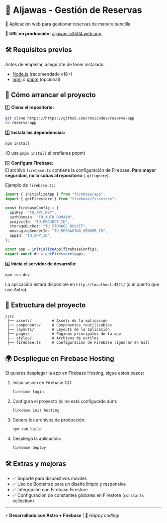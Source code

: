 # 🌟 **Aljawas - Gestión de Reservas**  

🚀 Aplicación web para gestionar reservas de manera sencilla.  

📍 **URL en producción:** [aljawas-a3504.web.app](https://aljawas-a3504.web.app)  

## 🛠 **Requisitos previos**  
Antes de empezar, asegúrate de tener instalado:  
- [Node.js](https://nodejs.org/) (recomendado v18+)  
- [npm](https://www.npmjs.com/) o [pnpm](https://pnpm.io/) (opcional)  

## 🚀 **Cómo arrancar el proyecto**  

1️⃣ **Clona el repositorio:**  
```bash
git clone https://https://github.com/rbnicodev/reserva-app
cd reserva-app
```

2️⃣ **Instala las dependencias:**  
```bash
npm install
```
(O usa `pnpm install` si prefieres pnpm)  

3️⃣ **Configura Firebase:**  
El archivo `firebase.ts` contiene la configuración de Firebase. **Para mayor seguridad, no lo subas al repositorio** (`.gitignore`).  

Ejemplo de `firebase.ts`:  
```ts
import { initializeApp } from "firebase/app";
import { getFirestore } from "firebase/firestore";

const firebaseConfig = {
  apiKey: "TU_API_KEY",
  authDomain: "TU_AUTH_DOMAIN",
  projectId: "TU_PROJECT_ID",
  storageBucket: "TU_STORAGE_BUCKET",
  messagingSenderId: "TU_MESSAGING_SENDER_ID",
  appId: "TU_APP_ID",
};

const app = initializeApp(firebaseConfig);
export const db = getFirestore(app);
```

4️⃣ **Inicia el servidor de desarrollo:**  
```bash
npm run dev
```
La aplicación estará disponible en `http://localhost:4321/` (o el puerto que use Astro).  

## 📂 **Estructura del proyecto**  
```
/src
 ├── assets/         # Assets de la aplicación
 ├── components/     # Componentes reutilizables
 ├── layouts/        # Layouts de la aplicación
 ├── pages/          # Páginas principales de la app
 ├── styles/         # Archivos de estilos
 ├── firebase.ts     # Configuración de Firebase (ignorar en Git)
```

## 🌍 **Despliegue en Firebase Hosting**  
Si quieres desplegar la app en Firebase Hosting, sigue estos pasos:  

1. Inicia sesión en Firebase CLI:  
   ```bash
   firebase login
   ```
2. Configura el proyecto (si no está configurado aún):  
   ```bash
   firebase init hosting
   ```
3. Genera los archivos de producción:  
   ```bash
   npm run build
   ```
4. Despliega la aplicación:  
   ```bash
   firebase deploy
   ```

## 🛠 **Extras y mejoras**  
- ✅ Soporte para dispositivos móviles  
- ✅ Uso de Bootstrap para un diseño limpio y responsive  
- ✅ Integración con Firebase Firestore  
- ✅ Configuración de constantes globales en Firestore (`constants` collection)  

---

⚡ **Desarrollado con Astro + Firebase** | 🚀 _Happy coding!_
